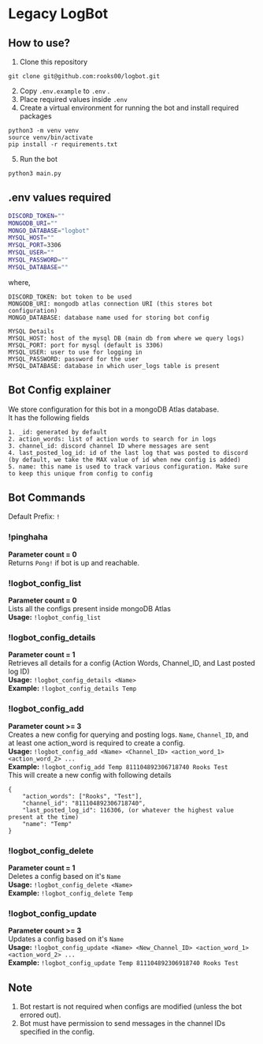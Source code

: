 # Legacy LogBot

## How to use?
1. Clone this repository
```shell
git clone git@github.com:rooks00/logbot.git
```
2. Copy `.env.example` to `.env` .
3. Place required values inside `.env`
4. Create a virtual environment for running the bot and install required packages
```shell
python3 -m venv venv
source venv/bin/activate
pip install -r requirements.txt
```
5. Run the bot
```shell
python3 main.py
```

## .env values required
```bash
DISCORD_TOKEN=""
MONGODB_URI=""
MONGO_DATABASE="logbot"
MYSQL_HOST=""
MYSQL_PORT=3306
MYSQL_USER=""
MYSQL_PASSWORD=""
MYSQL_DATABASE=""
```
where,
```
DISCORD_TOKEN: bot token to be used
MONGODB_URI: mongodb atlas connection URI (this stores bot configuration)
MONGO_DATABASE: database name used for storing bot config

MYSQL Details
MYSQL_HOST: host of the mysql DB (main db from where we query logs)
MYSQL_PORT: port for mysql (default is 3306)
MYSQL_USER: user to use for logging in
MYSQL_PASSWORD: password for the user
MYSQL_DATABASE: database in which user_logs table is present
```

## Bot Config explainer
We store configuration for this bot in a mongoDB Atlas database. \
It has the following fields
```shell
1. _id: generated by default
2. action_words: list of action words to search for in logs
3. channel_id: discord channel ID where messages are sent
4. last_posted_log_id: id of the last log that was posted to discord (by default, we take the MAX value of id when new config is added)
5. name: this name is used to track various configuration. Make sure to keep this unique from config to config
```

## Bot Commands
Default Prefix: `!`

### !pinghaha
**Parameter count = 0** \
Returns `Pong!` if bot is up and reachable.

### !logbot_config_list
**Parameter count = 0** \
Lists all the configs present inside mongoDB Atlas \
**Usage:** `!logbot_config_list`

### !logbot_config_details
**Parameter count = 1** \
Retrieves all details for a config (Action Words, Channel_ID, and Last posted log ID) \
**Usage:** `!logbot_config_details <Name>` \
**Example:** `!logbot_config_details Temp`

### !logbot_config_add
**Parameter count >= 3** \
Creates a new config for querying and posting logs. `Name`, `Channel_ID`, and at least one action_word is required to create a config.\
**Usage:** `!logbot_config_add <Name> <Channel_ID> <action_word_1> <action_word_2> ...` \
**Example:** `!logbot_config_add Temp 811104892306718740 Rooks Test` \
This will create a new config with following details
```shell
{
    "action_words": ["Rooks", "Test"],
    "channel_id": "811104892306718740",
    "last_posted_log_id": 116306, (or whatever the highest value present at the time)
    "name": "Temp"
}
```

### !logbot_config_delete
**Parameter count = 1** \
Deletes a config based on it's `Name` \
**Usage:** `!logbot_config_delete <Name>` \
**Example:** `!logbot_config_delete Temp`

### !logbot_config_update
**Parameter count >= 3** \
Updates a config based on it's `Name` \
**Usage:** `!logbot_config_update <Name> <New_Channel_ID> <action_word_1> <action_word_2> ...` \
**Example:** `!logbot_config_update Temp 811104892306918740 Rooks Test`


## Note
1. Bot restart is not required when configs are modified (unless the bot errored out).
2. Bot must have permission to send messages in the channel IDs specified in the config.